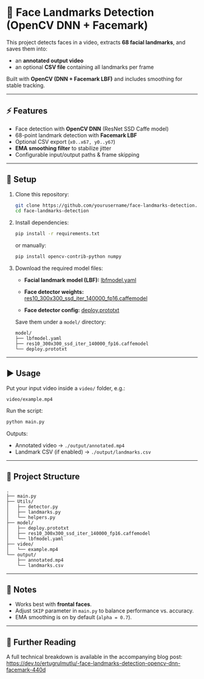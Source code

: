 # 🎯 Face Landmarks Detection (OpenCV DNN + Facemark)

This project detects faces in a video, extracts **68 facial landmarks**, and saves them into:

* an **annotated output video**
* an optional **CSV file** containing all landmarks per frame

Built with **OpenCV (DNN + Facemark LBF)** and includes smoothing for stable tracking.

---

## ⚡ Features

* Face detection with **OpenCV DNN** (ResNet SSD Caffe model)
* 68-point landmark detection with **Facemark LBF**
* Optional CSV export (`x0..x67, y0..y67`)
* **EMA smoothing filter** to stabilize jitter
* Configurable input/output paths & frame skipping

---

## 🚀 Setup

1. Clone this repository:

   ```bash
   git clone https://github.com/yourusername/face-landmarks-detection.git
   cd face-landmarks-detection
   ```

2. Install dependencies:

   ```bash
   pip install -r requirements.txt
   ```

   or manually:

   ```bash
   pip install opencv-contrib-python numpy
   ```

3. Download the required model files:

   * **Facial landmark model (LBF):**
     [lbfmodel.yaml](https://github.com/kurnianggoro/GSOC2017/blob/master/data/lbfmodel.yaml)

   * **Face detector weights:**
     [res10\_300x300\_ssd\_iter\_140000\_fp16.caffemodel](https://github.com/mostofashakib/Image-Analysis-and-Real-Time-Face-Recognition-system/blob/master/res10_300x300_ssd_iter_140000_fp16.caffemodel)

   * **Face detector config:**
     [deploy.prototxt](https://github.com/opencv/opencv/blob/master/samples/dnn/face_detector/deploy.prototxt)

   Save them under a `model/` directory:

   ```
   model/
   ├── lbfmodel.yaml
   ├── res10_300x300_ssd_iter_140000_fp16.caffemodel
   └── deploy.prototxt
   ```

---

## ▶️ Usage

Put your input video inside a `video/` folder, e.g.:

```
video/example.mp4
```

Run the script:

```bash
python main.py
```

Outputs:

* Annotated video → `./output/annotated.mp4`
* Landmark CSV (if enabled) → `./output/landmarks.csv`

---

## 📂 Project Structure

```
.
├── main.py
├── Utils/
│   ├── detector.py
│   ├── landmarks.py
│   └── helpers.py
├── model/
│   ├── deploy.prototxt
│   ├── res10_300x300_ssd_iter_140000_fp16.caffemodel
│   └── lbfmodel.yaml
├── video/
│   └── example.mp4
└── output/
    ├── annotated.mp4
    └── landmarks.csv
```

---

## 📝 Notes

* Works best with **frontal faces**.
* Adjust `SKIP` parameter in `main.py` to balance performance vs. accuracy.
* EMA smoothing is on by default (`alpha = 0.7`).

---

## 🔗 Further Reading

A full technical breakdown is available in the accompanying blog post: https://dev.to/ertugrulmutlu/-face-landmarks-detection-opencv-dnn-facemark-440d
